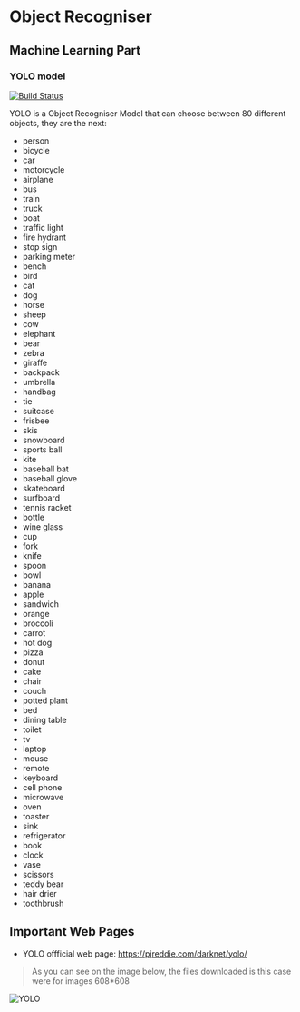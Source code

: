 # Object Recogniser
## Machine Learning Part
### YOLO model


[![Build Status](https://travis-ci.org/joemccann/dillinger.svg?branch=master)](https://travis-ci.org/joemccann/dillinger)

YOLO is a Object Recogniser Model that can choose between 80 different objects, they are the next:

 - person
 - bicycle
 - car
 - motorcycle
 - airplane
 - bus
 - train
 - truck
 - boat
 - traffic light
 - fire hydrant
 - stop sign
 - parking meter
 - bench
 - bird
 - cat
 - dog
 - horse
 - sheep
 - cow
 - elephant
 - bear
 - zebra
 - giraffe
 - backpack
 - umbrella
 - handbag
 - tie
 - suitcase
 - frisbee
 - skis
 - snowboard
 - sports ball
 - kite
 - baseball bat
 - baseball glove
 - skateboard
 - surfboard
 - tennis racket
 - bottle
 - wine glass
 - cup
 - fork
 - knife
 - spoon
 - bowl
 - banana
 - apple
 - sandwich
 - orange
 - broccoli
 - carrot
 - hot dog
 - pizza
 - donut
 - cake
 - chair
 - couch
 - potted plant
 - bed
 - dining table
 - toilet
 - tv
 - laptop
 - mouse
 - remote
 - keyboard
 - cell phone
 - microwave
 - oven
 - toaster
 - sink
 - refrigerator
 - book
 - clock
 - vase
 - scissors
 - teddy bear
 - hair drier
 - toothbrush

## Important Web Pages
 - YOLO offficial web page: https://pjreddie.com/darknet/yolo/
> As you can see on the image below, the files downloaded is this case were for images 608*608

![YOLO](https://user-images.githubusercontent.com/86843637/195421887-e9b48352-4ab4-45ce-8ad5-9054f4668d6f.png)